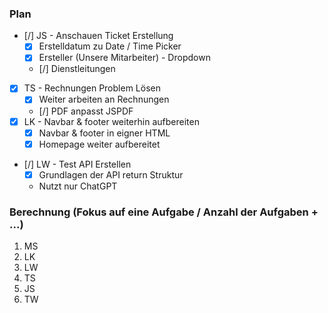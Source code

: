 ### Plan
* [/] JS - Anschauen Ticket Erstellung
	* [x] Erstelldatum zu Date / Time Picker
	* [x] Ersteller (Unsere Mitarbeiter) - Dropdown
	* [/] Dienstleitungen
* [x] TS - Rechnungen Problem Lösen
	* [x] Weiter arbeiten an Rechnungen
	* [/] PDF anpasst JSPDF
* [x] LK - Navbar & footer weiterhin aufbereiten
	* [x] Navbar & footer in eigner HTML
	* [x] Homepage weiter aufbereitet
* [/] LW - Test API Erstellen
	* [x] Grundlagen der API return Struktur
	* Nutzt nur ChatGPT


### Berechnung (Fokus auf eine Aufgabe / Anzahl der Aufgaben + ...)

1. MS
2. LK
3. LW
4. TS
5. JS
6. TW